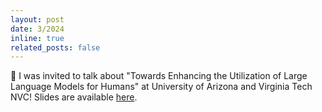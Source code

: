 ```yaml
---
layout: post
date: 3/2024
inline: true
related_posts: false
---
```


:loudspeaker: I was invited to talk about "Towards Enhancing the Utilization of Large Language Models for Humans" at University of Arizona and Virginia Tech NVC! Slides are available <a href="../assets/pdf/LLM-Utilization-2024.pdf">here</a>.
